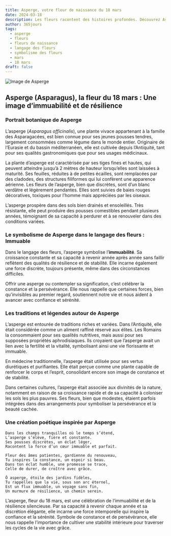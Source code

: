 ```yaml
---
title: Asperge, votre fleur de naissance du 18 mars
date: 2024-03-18
description: Les fleurs racontent des histoires profondes. Découvrez Asperge, votre fleur de naissance du 18 mars, ses symboles et récits fascinants. Plongez dans sa signification et son langage unique dans l'art floral.
author: 365jours
tags:
  - asperge
  - fleurs
  - fleurs de naissance
  - langage des fleurs
  - symbolisme des fleurs
  - mars
  - 18 mars
draft: false
---
```



![Image de Asperge](https://cdn.pixabay.com/photo/2016/03/05/22/02/asparagus-1239161_960_720.jpg#center)


## Asperge (Asparagus), la fleur du 18 mars : Une image d’immuabilité et de résilience

### Portrait botanique de Asperge

L’asperge (_Asparagus officinalis_), une plante vivace appartenant à la famille des Asparagacées, est bien connue pour ses jeunes pousses tendres, largement consommées comme légume dans le monde entier. Originaire de l’Eurasie et du bassin méditerranéen, elle est cultivée depuis l’Antiquité, tant pour ses qualités gastronomiques que pour ses usages médicinaux.

La plante d’asperge est caractérisée par ses tiges fines et hautes, qui peuvent atteindre jusqu’à 2 mètres de hauteur lorsqu’elles sont laissées à maturité. Ses feuilles, réduites à de petites écailles, sont remplacées par des cladodes, des structures filiformes qui lui confèrent une apparence aérienne. Les fleurs de l’asperge, bien que discrètes, sont d’un blanc verdâtre et légèrement pendantes. Elles sont suivies de baies rouges décoratives, toxiques pour l’homme mais appréciées par les oiseaux.

L’asperge prospère dans des sols bien drainés et ensoleillés. Très résistante, elle peut produire des pousses comestibles pendant plusieurs années, témoignant de sa capacité à perdurer et à se renouveler dans des conditions variées.

### Le symbolisme de Asperge dans le langage des fleurs : Immuable

Dans le langage des fleurs, l’asperge symbolise l’**immuabilité**. Sa croissance constante et sa capacité à revenir année après année sans faillir reflètent des qualités de résilience et de stabilité. Elle incarne également une force discrète, toujours présente, même dans des circonstances difficiles.

Offrir une asperge ou contempler sa signification, c’est célébrer la constance et la persévérance. Elle nous rappelle que certaines forces, bien qu’invisibles au premier regard, soutiennent notre vie et nous aident à avancer avec confiance et sérénité.

### Les traditions et légendes autour de Asperge

L’asperge est entourée de traditions riches et variées. Dans l’Antiquité, elle était considérée comme un aliment raffiné réservé aux élites. Les Romains la consommaient pour ses qualités nutritives, mais aussi pour ses supposées propriétés aphrodisiaques. Ils croyaient que l’asperge avait un lien avec la fertilité et la vitalité, symbolisant ainsi une vie florissante et immuable.

En médecine traditionnelle, l’asperge était utilisée pour ses vertus diurétiques et purifiantes. Elle était perçue comme une plante capable de renforcer le corps et l’esprit, consolidant encore son image de constance et de stabilité.

Dans certaines cultures, l’asperge était associée aux divinités de la nature, notamment en raison de sa croissance rapide et de sa capacité à coloniser les sols les plus pauvres. Ses fleurs, bien que modestes, étaient parfois intégrées dans des arrangements pour symboliser la persévérance et la beauté cachée.

### Une création poétique inspirée par Asperge

```
Dans les champs tranquilles où le temps s’étend,  
L’asperge s’élève, fière et constante.  
Ses pousses discrètes, un éclat léger,  
Racontent la force d’un cœur immuable et parfait.  

Fleur des âmes patientes, gardienne du renouveau,  
Tu inspires la constance, un espoir si beau.  
Dans ton éclat humble, une promesse se trace,  
Celle de durer, de croître avec grâce.  

Ô asperge, étoile des jardins fidèles,  
Tu rappelles que la vie, sous son arc éternel,  
Est un flux immuable, un voyage sans fin,  
Un murmure de résilience, un chemin serein.  
```

L’asperge, fleur du 18 mars, est une célébration de l’immuabilité et de la résilience silencieuse. Par sa capacité à revenir chaque année et sa discrétion élégante, elle incarne une force intemporelle qui inspire la confiance et la sérénité. Symbole de constance et de persévérance, elle nous rappelle l’importance de cultiver une stabilité intérieure pour traverser les cycles de la vie avec grâce.

